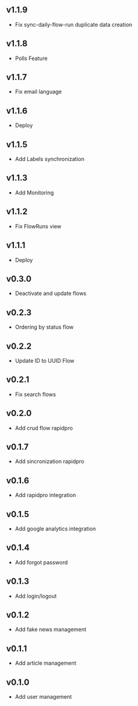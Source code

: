v1.1.9
----------
* Fix sync-daily-flow-run duplicate data creation

v1.1.8
----------
* Polls Feature

v1.1.7
----------
* Fix email language

v1.1.6
----------
* Deploy

v1.1.5
----------
* Add Labels synchronization

v1.1.3
----------
* Add Monitoring

v1.1.2
----------
* Fix FlowRuns view

v1.1.1
----------
* Deploy

v0.3.0
----------
* Deactivate and update flows

v0.2.3
----------
* Ordering by status flow

v0.2.2
----------
* Update ID to UUID Flow

v0.2.1
----------
* Fix search flows

v0.2.0
----------
* Add crud flow rapidpro

v0.1.7
----------
* Add sincronization rapidpro

v0.1.6
----------
* Add rapidpro integration

v0.1.5
----------
* Add google analytics integration

v0.1.4
----------
* Add forgot password

v0.1.3
----------
* Add login/logout

v0.1.2
----------
* Add fake news management

v0.1.1
----------
* Add article management

v0.1.0
----------
* Add user management
